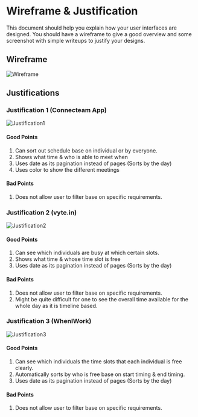 # Wireframe & Justification

This document should help you explain how your user interfaces are designed. You should have a wireframe to give a good overview and some screenshot with simple writeups to justify your designs.

## Wireframe

![Wireframe](assets/MobileWireframes/AdvDataViewerMobileWireFrame.JPG)

## Justifications

### Justification 1 (Connecteam App)

![Justification1](assets/MobileWireframes/MobileDataViewer1.jpg)

#### Good Points

1. Can sort out schedule base on individual or by everyone.
2. Shows what time & who is able to meet when
3. Uses date as its pagination instead of pages (Sorts by the day)
4. Uses color to show the different meetings

#### Bad Points

1. Does not allow user to filter base on specific requirements.

### Justification 2 (vyte.in)
![Justification2](assets/MobileWireframes/MobileDataViewer2.jpeg)

#### Good Points

1. Can see which individuals are busy at which certain slots.
2. Shows what time & whose time slot is free
3. Uses date as its pagination instead of pages (Sorts by the day)

#### Bad Points

1. Does not allow user to filter base on specific requirements.
2. Might be quite difficult for one to see the overall time available for the whole day as it is timeline based.

### Justification 3 (WhenIWork)

![Justification3](assets/MobileWireframes/MobileDataViewer3.jpg)

#### Good Points

1. Can see which individuals the time slots that each individual is free clearly.
2. Automatically sorts by who is free base on start timing & end timing.
3. Uses date as its pagination instead of pages (Sorts by the day)

#### Bad Points

1. Does not allow user to filter base on specific requirements.



